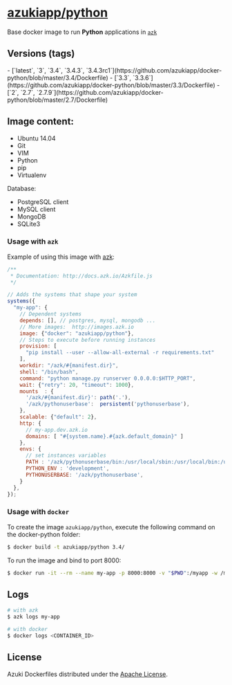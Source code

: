 [azukiapp/python](http://images.azk.io/#/python)
==================

Base docker image to run **Python** applications in [`azk`](http://azk.io)

Versions (tags)
---

<versions>
- [`latest`, `3`, `3.4`, `3.4.3`, `3.4.3rc1`](https://github.com/azukiapp/docker-python/blob/master/3.4/Dockerfile)
- [`3.3`, `3.3.6`](https://github.com/azukiapp/docker-python/blob/master/3.3/Dockerfile)
- [`2`, `2.7`, `2.7.9`](https://github.com/azukiapp/docker-python/blob/master/2.7/Dockerfile)
</versions>

Image content:
---

- Ubuntu 14.04
- Git
- VIM
- Python
- pip
- Virtualenv

Database:

- PostgreSQL client
- MySQL client
- MongoDB
- SQLite3

### Usage with `azk`

Example of using this image with [azk](http://azk.io):

```js
/**
 * Documentation: http://docs.azk.io/Azkfile.js
 */

// Adds the systems that shape your system
systems({
  "my-app": {
    // Dependent systems
    depends: [], // postgres, mysql, mongodb ...
    // More images:  http://images.azk.io
    image: {"docker": "azukiapp/python"},
    // Steps to execute before running instances
    provision: [
      "pip install --user --allow-all-external -r requirements.txt"
    ],
    workdir: "/azk/#{manifest.dir}",
    shell: "/bin/bash",
    command: "python manage.py runserver 0.0.0.0:$HTTP_PORT",
    wait: {"retry": 20, "timeout": 1000},
    mounts  : {
      '/azk/#{manifest.dir}': path('.'),
      '/azk/pythonuserbase':  persistent('pythonuserbase'),
    },
    scalable: {"default": 2},
    http: {
      // my-app.dev.azk.io
      domains: [ "#{system.name}.#{azk.default_domain}" ]
    },
    envs: {
      // set instances variables
      PATH : '/azk/pythonuserbase/bin:/usr/local/sbin:/usr/local/bin:/usr/sbin:/usr/bin:/sbin:/bin',
      PYTHON_ENV : 'development',
      PYTHONUSERBASE: '/azk/pythonuserbase',
    }
  },
});
```

### Usage with `docker`

To create the image `azukiapp/python`, execute the following command on the docker-python folder:

```sh
$ docker build -t azukiapp/python 3.4/
```

To run the image and bind to port 8000:

```sh
$ docker run -it --rm --name my-app -p 8000:8000 -v "$PWD":/myapp -w /myapp azukiapp/python python server.py
```

Logs
---

```sh
# with azk
$ azk logs my-app

# with docker
$ docker logs <CONTAINER_ID>
```

## License

Azuki Dockerfiles distributed under the [Apache License](https://github.com/azukiapp/dockerfiles/blob/master/LICENSE).
